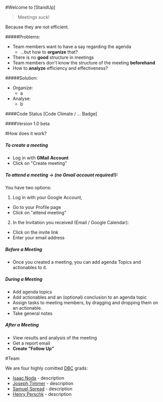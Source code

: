 #Welcome to [StandUp]
> Meetings suck!

Because they are not efficient.

#####Problems:
* Team members want to have a say regarding the agenda
  * ...but how to **organize** that?
* There is no **good** structure in meetings
* Team members don't know the structure of the meeting **beforehand**
* How to **analyze** efficiency and effectiveness?

#####Solution:
* Organize:
  * a
* Analyse:
  * b

####Code Status
[Code Climate / ... Badge]

####Version
1.0 beta

#How does it work?

##### To create a meeting

* Log in with **GMail Account**
* Click on "Create meeting"
        
##### To attend a meeting -> (no Gmail account required!):

You have two options:

1. Log in with your Google Account,
  * Go to your Profile page
  * Click on "attend meeting"

2. In the Invitation you received (Email / Google Calendar):
  * Click on the invite link
  * Enter your email address

##### Before a Meeting
* Once you created a meeting, you can add agenda Topics and actionables to it.

##### During a Meeting
* Add agenda topics
* Add actionables and an (optional) conclusion to an agenda topic
* Assign tasks to meeting members, by dragging and dropping them on an actionable.
* Take general notes

##### After a Meeting
* View results and analysis of the meeting
* Get a report email
* **Create "Follow Up"**

#Team

We are four highly comitted [DBC](http://devbootcamp.com/) grads:

* [Isaac Noda](https://www.linkedin.com/profile/view?id=344664589) - description
* [Joseph Timmer](https://www.linkedin.com/in/jtimmer89) - description
* [Samuel Spread](https://plus.google.com/117925567488555774987/) - description
* [Henry Perschk](https://www.linkedin.com/profile/view?id=76929566) - description
